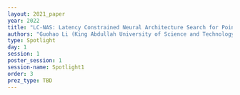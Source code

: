 ```yaml
---
layout: 2021_paper
year: 2022
title: "LC-NAS: Latency Constrained Neural Architecture Search for Point Cloud Networks"
authors: "Guohao Li (King Abdullah University of Science and Technology ), Mengmeng Frost Xu, Silvio Giancola, Ali K Thabet and Bernard Ghanem"
type: Spotlight
day: 1
session: 1
poster_session: 1
session-name: Spotlight1
order: 3
prez_type: TBD
---
```

